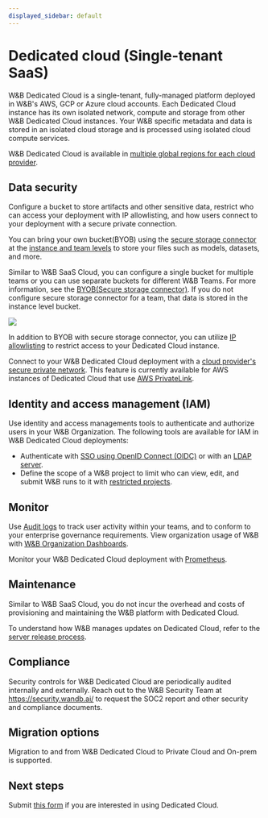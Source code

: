 ```yaml
---
displayed_sidebar: default
---
```


# Dedicated cloud (Single-tenant SaaS)

W&B Dedicated Cloud is a single-tenant, fully-managed platform deployed in W&B's AWS, GCP or Azure cloud accounts. Each Dedicated Cloud instance has its own isolated network, compute and storage from other W&B Dedicated Cloud instances. Your W&B specific metadata and data is stored in an isolated cloud storage and is processed using isolated cloud compute services. 

W&B Dedicated Cloud is available in [multiple global regions for each cloud provider](./dedicated_regions.md).




## Data security 
Configure a bucket to store artifacts and other sensitive data, restrict who can access your deployment with IP allowlisting, and how users connect to your deployment with a secure private connection. 

You can bring your own bucket(BYOB) using the [secure storage connector](../secure-storage-connector.md) at the [instance and team levels](../secure-storage-connector.md#configuration-options) to store your files such as models, datasets, and more.

Similar to W&B SaaS Cloud, you can configure a single bucket for multiple teams or you can use separate buckets for different W&B Teams. For more information, see the [BYOB(Secure storage connector)](../secure-storage-connector.md). If you do not configure secure storage connector for a team, that data is stored in the instance level bucket.

![](/images/hosting/dedicated_cloud_arch.png)

In addition to BYOB with secure storage connector, you can utilize [IP allowlisting](../ip-allowlisting.md) to restrict access to your Dedicated Cloud instance. 

Connect to your W&B Dedicated Cloud deployment with a [cloud provider's secure private network](../private-connectivity.md). This feature is currently available for AWS instances of Dedicated Cloud that use [AWS PrivateLink](https://aws.amazon.com/privatelink/).


## Identity and access management (IAM)
Use identity and access managements tools to authenticate and authorize users in your W&B Organization. The following tools are available for IAM in W&B Dedicated Cloud deployments:

* Authenticate with [SSO using OpenID Connect (OIDC)](../iam/sso.md) or with an [LDAP server](../iam/ldap.md).
* Define the scope of a W&B project to limit who can view, edit, and submit W&B runs to it with [restricted projects](../restricted-projects.md).

## Monitor
Use [Audit logs](../audit-logging.md) to track user activity within your teams, and to conform to your enterprise governance requirements. View organization usage of W&B with [W&B Organization Dashboards](../org_dashboard.md).


Monitor your W&B Dedicated Cloud deployment with [Prometheus](../prometheus-logging.md).



## Maintenance
Similar to W&B SaaS Cloud, you do not incur the overhead and costs of provisioning and maintaining the W&B platform with Dedicated Cloud.

To understand how W&B manages updates on Dedicated Cloud, refer to the [server release process](../server-release-process.md).

## Compliance 
Security controls for W&B Dedicated Cloud are periodically audited internally and externally. Reach out to the W&B Security Team at https://security.wandb.ai/ to request the SOC2 report and other security and compliance documents.

## Migration options
Migration to and from W&B Dedicated Cloud to Private Cloud and On-prem is supported.

## Next steps
Submit [this form](https://wandb.ai/site/for-enterprise/dedicated-saas-trial) if you are interested in using Dedicated Cloud.

